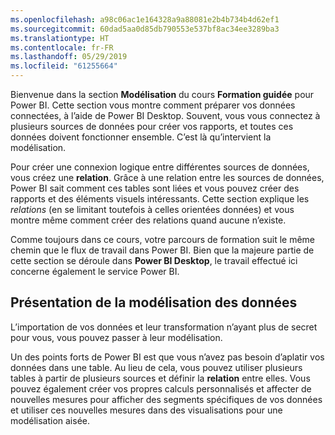 ```yaml
---
ms.openlocfilehash: a98c06ac1e164328a9a88081e2b4b734b4d62ef1
ms.sourcegitcommit: 60dad5aa0d85db790553e537bf8ac34ee3289ba3
ms.translationtype: HT
ms.contentlocale: fr-FR
ms.lasthandoff: 05/29/2019
ms.locfileid: "61255664"
---
```

Bienvenue dans la section **Modélisation** du cours **Formation guidée** pour Power BI. Cette section vous montre comment préparer vos données connectées, à l’aide de Power BI Desktop. Souvent, vous vous connectez à plusieurs sources de données pour créer vos rapports, et toutes ces données doivent fonctionner ensemble. C’est là qu’intervient la modélisation.

Pour créer une connexion logique entre différentes sources de données, vous créez une **relation**. Grâce à une relation entre les sources de données, Power BI sait comment ces tables sont liées et vous pouvez créer des rapports et des éléments visuels intéressants. Cette section explique les *relations* (en se limitant toutefois à celles orientées données) et vous montre même comment créer des relations quand aucune n’existe.

Comme toujours dans ce cours, votre parcours de formation suit le même chemin que le flux de travail dans Power BI. Bien que la majeure partie de cette section se déroule dans **Power BI Desktop**, le travail effectué ici concerne également le service Power BI.

## <a name="introduction-to-modeling-your-data"></a>Présentation de la modélisation des données
L’importation de vos données et leur transformation n’ayant plus de secret pour vous, vous pouvez passer à leur modélisation.

Un des points forts de Power BI est que vous n’avez pas besoin d’aplatir vos données dans une table. Au lieu de cela, vous pouvez utiliser plusieurs tables à partir de plusieurs sources et définir la **relation** entre elles. Vous pouvez également créer vos propres calculs personnalisés et affecter de nouvelles mesures pour afficher des segments spécifiques de vos données et utiliser ces nouvelles mesures dans des visualisations pour une modélisation aisée.

